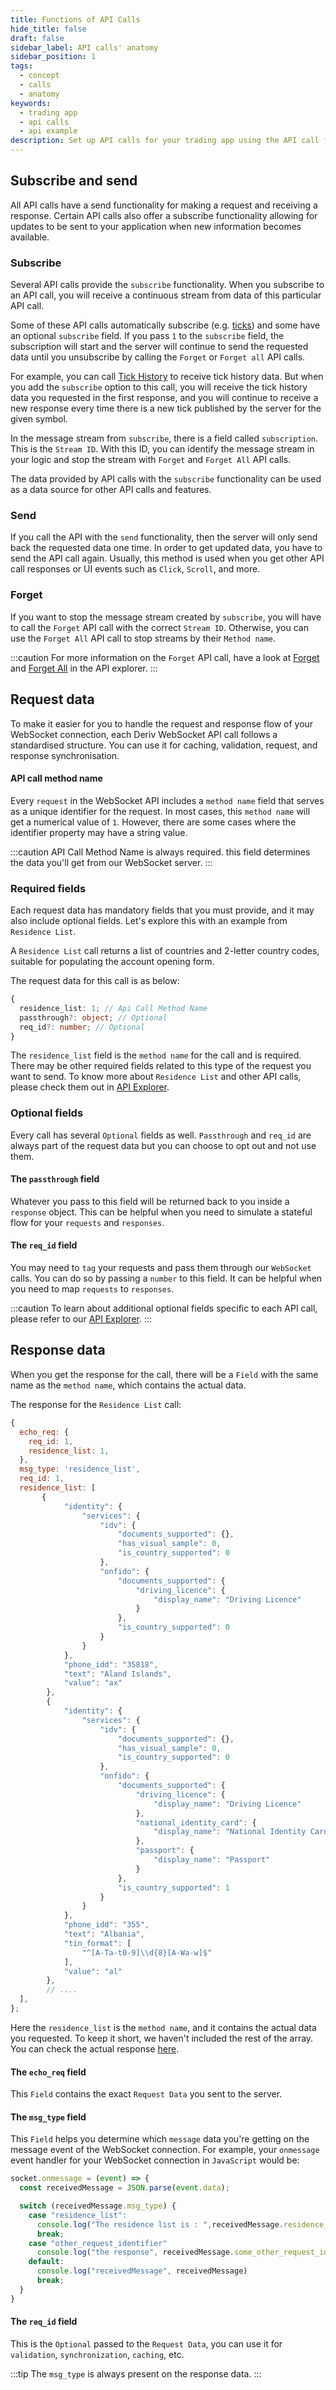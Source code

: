 ```yaml
---
title: Functions of API Calls
hide_title: false
draft: false
sidebar_label: API calls' anatomy
sidebar_position: 1
tags:
  - concept
  - calls
  - anatomy
keywords:
  - trading app
  - api calls
  - api example
description: Set up API calls for your trading app using the API call feature. With API examples, learn to subscribe, send requests, and get response data.
---
```


## Subscribe and send

All API calls have a send functionality for making a request and receiving a response. Certain API calls also offer a subscribe functionality allowing for updates to be sent to your application when new information becomes available.

### Subscribe

Several API calls provide the `subscribe` functionality. When you subscribe to an API call, you will receive a continuous stream from data of this particular API call.

Some of these API calls automatically subscribe (e.g. [ticks](https://api.deriv.com/api-explorer#ticks)) and some have an optional `subscribe` field. If you pass `1` to the `subscribe` field, the subscription will start and the server will continue to send the requested data until you unsubscribe by calling the `Forget` or `Forget all` API calls.

For example, you can call [Tick History](https://api.deriv.com/api-explorer#ticks_history) to receive tick history data. But when you add the `subscribe` option to this call, you will receive the tick history data you requested in the first response, and you will continue to receive a new response every time there is a new tick published by the server for the given symbol.

In the message stream from `subscribe`, there is a field called `subscription`. This is the `Stream ID`. With this ID, you can identify the message stream in your logic and stop the stream with `Forget` and `Forget All` API calls.

The data provided by API calls with the `subscribe` functionality can be used as a data source for other API calls and features.

### Send

If you call the API with the `send` functionality, then the server will only send back the requested data one time. In order to get updated data, you have to send the API call again. Usually, this method is used when you get other API call responses or UI events such as `Click`, `Scroll`, and more.

### Forget

If you want to stop the message stream created by `subscribe`, you will have to call the `Forget` API call with the correct `Stream ID`. Otherwise, you can use the `Forget All` API call to stop streams by their `Method name`.

:::caution
For more information on the `Forget` API call, have a look at [Forget](https://api.deriv.com/api-explorer#forget) and [Forget All](https://api.deriv.com/api-explorer#forget_all) in the API explorer.
:::

## Request data

To make it easier for you to handle the request and response flow of your WebSocket connection, each Deriv WebSocket API call follows a standardised structure. You can use it for caching, validation, request, and response synchronisation.

#### API call method name

Every `request` in the WebSocket API includes a `method name` field that serves as a unique identifier for the request. In most cases, this `method name` will get a numerical value of `1`. However, there are some cases where the identifier property may have a string value.

:::caution
API Call Method Name is always required. this field determines the data you'll get from our WebSocket server.
:::

### Required fields

Each request data has mandatory fields that you must provide, and it may also include optional fields. Let's explore this with an example from `Residence List`.

A `Residence List` call returns a list of countries and 2-letter country codes, suitable for populating the account opening form.

The request data for this call is as below:

```ts
{
  residence_list: 1; // Api Call Method Name
  passthrough?: object; // Optional
  req_id?: number; // Optional
}
```

The `residence_list` field is the `method name` for the call and is required. There may be other required fields related to this type of the request you want to send. To know more about `Residence List` and other API calls, please check them out in [API Explorer](https://api.deriv.com/api-explorer#residence_list).

### Optional fields

Every call has several `Optional` fields as well. `Passthrough` and `req_id` are always part of the request data but you can choose to opt out and not use them.

#### The `passthrough` field

Whatever you pass to this field will be returned back to you inside a `response` object. This can be helpful when you need to simulate a stateful flow for your `requests` and `responses`.

#### The `req_id` field

You may need to `tag` your requests and pass them through our `WebSocket` calls. You can do so by passing a `number` to this field. It can be helpful when you need to map `requests` to `responses`.

:::caution
To learn about additional optional fields specific to each API call, please refer to our [API Explorer](https://api.deriv.com/api-explorer).
:::

## Response data

When you get the response for the call, there will be a `Field` with the same name as the `method name`, which contains the actual data.

The response for the `Residence List` call:

```js
{
  echo_req: {
    req_id: 1,
    residence_list: 1,
  },
  msg_type: 'residence_list',
  req_id: 1,
  residence_list: [
       {
            "identity": {
                "services": {
                    "idv": {
                        "documents_supported": {},
                        "has_visual_sample": 0,
                        "is_country_supported": 0
                    },
                    "onfido": {
                        "documents_supported": {
                            "driving_licence": {
                                "display_name": "Driving Licence"
                            }
                        },
                        "is_country_supported": 0
                    }
                }
            },
            "phone_idd": "35818",
            "text": "Aland Islands",
            "value": "ax"
        },
        {
            "identity": {
                "services": {
                    "idv": {
                        "documents_supported": {},
                        "has_visual_sample": 0,
                        "is_country_supported": 0
                    },
                    "onfido": {
                        "documents_supported": {
                            "driving_licence": {
                                "display_name": "Driving Licence"
                            },
                            "national_identity_card": {
                                "display_name": "National Identity Card"
                            },
                            "passport": {
                                "display_name": "Passport"
                            }
                        },
                        "is_country_supported": 1
                    }
                }
            },
            "phone_idd": "355",
            "text": "Albania",
            "tin_format": [
                "^[A-Ta-t0-9]\\d{8}[A-Wa-w]$"
            ],
            "value": "al"
        },
        // ....
  ],
};
```

Here the `residence_list` is the `method name`, and it contains the actual data you requested. To keep it short, we haven't included the rest of the array. You can check the actual response [here](https://api.deriv.com/api-explorer#residence_list).

#### The `echo_req` field

This `Field` contains the exact `Request Data` you sent to the server.

#### The `msg_type` field

This `Field` helps you determine which `message` data you're getting on the message event of the WebSocket connection. For example, your `onmessage` event handler for your WebSocket connection in `JavaScript` would be:

```js
socket.onmessage = (event) => {
  const receivedMessage = JSON.parse(event.data);

  switch (receivedMessage.msg_type) {
    case "residence_list":
      console.log("The residence list is : ",receivedMessage.residence_list)
      break;
    case "other_request_identifier"
      console.log("the response", receivedMessage.some_other_request_identifier)
    default:
      console.log("receivedMessage", receivedMessage)
      break;
  }
}
```

#### The `req_id` field

This is the `Optional` passed to the `Request Data`, you can use it for `validation`, `synchronization`, `caching`, etc.

:::tip
The `msg_type` is always present on the response data.
:::
